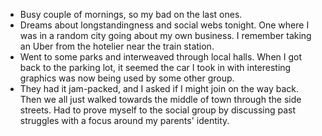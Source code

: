 - Busy couple of mornings, so my bad on the last ones.
- Dreams about longstandingness and social webs tonight. One where I was in a random city going about my own business. I remember taking an Uber from the hotelier near the train station.
- Went to some parks and interweaved through local halls. When I got back to the parking lot, it seemed the car I took in with interesting graphics was now being used by some other group.
- They had it jam-packed, and I asked if I might join on the way back. Then we all just walked towards the middle of town through the side streets. Had to prove myself to the social group by discussing past struggles with a focus around my parents' identity.
